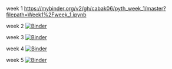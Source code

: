  week 1  https://mybinder.org/v2/gh/cabak06/pyth_week_1/master?filepath=Week1%2Fweek_1.ipynb
 
 week 2 [![Binder](https://mybinder.org/badge_logo.svg)](https://mybinder.org/v2/gh/cabak06/pyth_week_1/master?filepath=week_2)
 
 week 3 [![Binder](https://mybinder.org/badge_logo.svg)](https://mybinder.org/v2/gh/cabak06/pyth_week_1/master?filepath=week_3)
 
 week 4 [![Binder](https://mybinder.org/badge_logo.svg)](https://mybinder.org/v2/gh/cabak06/pyth_week_1/master?filepath=week_4)
 
 week 5 [![Binder](https://mybinder.org/badge_logo.svg)](https://mybinder.org/v2/gh/cabak06/pyth_week_1/master?filepath=week_5)
 
